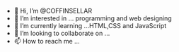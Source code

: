 - 👋 Hi, I’m @COFFINSELLAR
- 👀 I’m interested in ... programming and web designing
- 🌱 I’m currently learning ...HTML,CSS and JavaScript
- 💞️ I’m looking to collaborate on ...
- 📫 How to reach me ...

<!---
COFFINSELLAR/COFFINSELLAR is a ✨ special ✨ repository because its `README.md` (this file) appears on your GitHub profile.
You can click the Preview link to take a look at your changes.
--->
